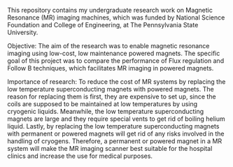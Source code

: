 This repository contains my undergraduate research work on Magnetic Resonance (MR) imaging machines, which was funded by National Science Foundation and College of Engineering, at The Pennsylvania State University. 

Objective:
The aim of the research was to enable magnetic resonance imaging using low-cost, low maintenance powered magnets. The specific goal of this project was to compare the performance of Flux regulation and Follow B techniques, which facilitates MR imaging in powered magnets.

Importance of research:
To reduce the cost of MR systems by replacing the low temperature superconducting magnets with powered magnets. The reason for replacing them is first, they are expensive to set up, since the coils are supposed to be maintained at low temperatures by using cryogenic liquids. Meanwhile, the low temperature superconducting magnets are large and they require special vents to get rid of boiling helium liquid. Lastly, by replacing the low temperature superconducting magnets with permanent or powered magnets will get rid of any risks involved in the handling of cryogens. Therefore, a permanent or powered magnet in a MR system will make the MR imaging scanner best suitable for the hospital clinics and increase the use for medical purposes.

